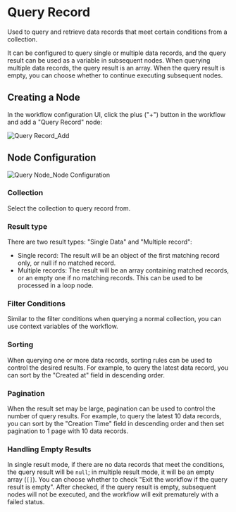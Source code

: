 # Query Record

Used to query and retrieve data records that meet certain conditions from a collection.

It can be configured to query single or multiple data records, and the query result can be used as a variable in subsequent nodes. When querying multiple data records, the query result is an array. When the query result is empty, you can choose whether to continue executing subsequent nodes.

## Creating a Node

In the workflow configuration UI, click the plus ("+") button in the workflow and add a "Query Record" node:

![Query Record_Add](https://static-docs.nocobase.com/c1ef2b851b437806faf7a39c6ab9d33a.png)

## Node Configuration

![Query Node_Node Configuration](https://static-docs.nocobase.com/20240520131324.png)

### Collection

Select the collection to query record from.

### Result type

There are two result types: "Single Data" and "Multiple record":

- Single record: The result will be an object of the first matching record only, or null if no matched record.
- Multiple records: The result will be an array containing matched records, or an empty one if no matching records. This can be used to be processed in a loop node.

### Filter Conditions

Similar to the filter conditions when querying a normal collection, you can use context variables of the workflow.

### Sorting

When querying one or more data records, sorting rules can be used to control the desired results. For example, to query the latest data record, you can sort by the "Created at" field in descending order.

### Pagination

When the result set may be large, pagination can be used to control the number of query results. For example, to query the latest 10 data records, you can sort by the "Creation Time" field in descending order and then set pagination to 1 page with 10 data records.

### Handling Empty Results

In single result mode, if there are no data records that meet the conditions, the query result will be `null`; in multiple result mode, it will be an empty array (`[]`). You can choose whether to check "Exit the workflow if the query result is empty". After checked, if the query result is empty, subsequent nodes will not be executed, and the workflow will exit prematurely with a failed status.
